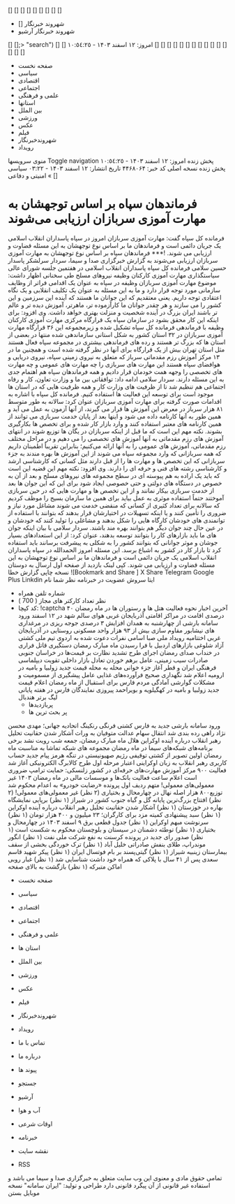 []
[] [] [] [] [] []   [] []
  * [] شهروند خبرنگار
  * شهروند خبرنگار آرشیو


[]
[];> "search")
[] []
امروز: ۱۲ اسفند ۱۴۰۳ - ١٠:٥٤:٢٥ 
[] [] [] [] [] []   []
[] [] [] [] [] []   []
[]
  * صفحه نخست
  *  سیاسی 
  *  اقتصادی 
  *  اجتماعی 
  *  علمی و فرهنگی 
  * استانها
  * بین الملل
  *  ورزشی 
  *  عکس 
  *  فیلم 
  *  شهروندخبرنگار 
  *  رویداد 


منوی سرویسها Toggle navigation 
 پخش زنده 
امروز: ۱۲ اسفند ۱۴۰۳ - ١٠:٥٤:٢٥ 
 پخش زنده 
نسخه اصلی
کد خبر: ۴۴۶۸۰۶۴ 
تاریخ انتشار: ۱۲ اسفند ۱۴۰۳ - ۰۳:۲۲ 
سیاسی » امنیتی و دفاعی
[]
#  فرماندهان سپاه بر اساس توجهشان به مهارت آموزی سربازان ارزیابی می‌شوند 
فرمانده کل سپاه گفت: مهارت آموزی سربازان امروز در سپاه پاسداران انقلاب اسلامی یک جریان دائمی است و فرماندهان ما بر اساس نوع توجهشان به این مسئله قضاوت و ارزیابی می شوند.
!*** فرماندهان سپاه بر اساس نوع توجهشان به مهارت آموزی سربازان ارزیابی می‌شوند
به گزارش خبرگزاری صدا و سیما، سردار سرلشکر پاسدار حسین سلامی فرمانده کل سپاه پاسداران انقلاب اسلامی در هفتمین جلسه شورای عالی سیاستگذاری مهارت آموزی کارکنان وظیفه نیرو‌های مسلح طی سخنانی اظهار داشت: موضوع مهارت آموزی سربازان وظیفه در سپاه به عنوان یک اقدامی فراتر از وظایف سازمانی مورد توجه قرار دارد و ما به این مسئله به عنوان یک تکلیف انقلابی و یک نگاه اعتقادی توجه داریم. یعنی معتقدیم که این جوانان ما هستند که آینده این سرزمین و این کشور را می سازند و هر چقدر جوانان ما کارآزموده تر، ماهرتر، آموزش دیده تر و عالم تر باشند ایران بزرگ در آینده شخصیت و منزلت بهتری خواهد داشت.
وی افزود: برای اینکه این کار محقق بشود در سازمان سپاه یک قرارگاه مرکزی مهارت آموزی کارکنان وظیفه با فرماندهی فرمانده کل سپاه تشکیل شده و زیرمجموعه این ۳۶ قرارگاه مهارت آموزی سربازان در ۳۲ استان کشور به شکل استانی سازماندهی شده منتها در بعضی از استان ها که بزرگ تر هستند و رده های فرماندهی بیشتری در مجموعه سپاه فعال هستند مثل استان تهران بیش از یک قرارگاه برای آنها در نظر گرفته شده است و همچنین ما در ۱۳ مرکز آموزش رزم مقدماتی سرباز که متعلق به نیروی زمینی سپاه، نیروی دریایی و هوافضای سپاه هستند این مهارت های سربازی را چه مهارت های عمومی و چه مهارت های تخصصی را وجهه همت خودمان قرار دادیم و همه فرماندهان سپاه هم اهتمام جدی به این مسئله دارند.
سردار سلامی ادامه داد: توافقاتی بین ما و وزارت تعاون، کار و رفاه اجتماعی هم تنظیم شد تا از ظرفیت های وزارت کار و همه ظرفیت هایی که در استان ها موجود است برای توسعه این فعالیت ها استفاده کنیم. فرمانده کل سپاه با اشاره به اقدامات صورت گرفته برای مهارت آموزی سربازان عنوان کرد: سالانه به طور متوسط ۸۱ هزار سرباز در معرض این آموزش ها قرار می گیرند، از آنها آزمون به عمل می آید و همین طور به آنها کارنامه داده می شود و اینها بعد از پایان خدمت سربازی می توانند از همین کارنامه های معتبر استفاده کنند و وارد بازار کار شده و برای تخصص ها بکارگیری بشوند. نکته مهم این است که ما قبل از اینکه سربازان در یگان ها توزیع شوند در انتهای آموزش های رزم مقدماتی به آنها آموزش های تخصصی را می دهیم و در مراحل مختلف رزم مقدماتی، آموزش های عمومی را به آنها ارائه می‌کنیم؛ بنابراین تقریباً اطمینان داریم که همه سربازانی که وارد مجموعه سپاه می شوند از این آموزش ها بهره مندند به جزء سربازانی که این تخصص ها و مهارت ها را از قبل دارند مثل کسانی که کارشناسی ارشد و کارشناسی رشته های فنی و حرفه ای را دارند. 
وی افزود: نکته مهم این قضیه این است که باید یک اراده به هم پیوسته ای در سطح مجموعه های نیرو‌های مسلح و بعد از آن به خصوص در دستگاه های دولتی و حتی خصوصی ایجاد شود برای این که این جوان ها بعد از خدمت سربازی بیکار نمانند و از این تخصص ها و مهارت هایی که در حین سربازی آموختند حتماً استفاده موثری به عمل بیاید برای همین ما سازمان بسیج را موظف کردیم که سالانه برای تعداد کثیری از کسانی که منقضی خدمت می شوند مشاغل مورد نیاز و ضروری را تأمین کنند و یا اینکه تسهیلات در اختیارشان قرار بدهند که بتوانند با استفاده از توانمندی های خودشان کارگاه هایی را شکل بدهند و مشاغلی را تولید کنند که خودشان و در عین حال چند جوان دیگر هم بتوانند بهره مند باشند.
سردار سلامی با بیان اینکه جوان های ما باید بازار‌های کار را بتوانند توسعه بدهند، عنوان کرد: از این استعداد‌های بسیار جوشان و موثر جوانانی که بتوانند کشور را به شکلی به پیشرفت برسانند باید استفاده کرد تا بازار کار در کشور به اشباع برسد. این مسئله امروز الحمدالله در سپاه پاسداران انقلاب اسلامی یک جریان دائمی است و فرماندهان ما بر اساس نوع توجهشان به این مسئله قضاوت و ارزیابی می شوند.
کپی لینک 
بازدید از صفحه اول
ارسال به دوستان
نسخه چاپی
گزارش خطا
 ![Bookmark and Share ]
X Share 
Telegram Google Plus Linkdin
 ایتا   سروش 
عضویت در خبرنامه
نظر شما
نام
* شماره تلفن همراه
* نظر
تعداد کارکتر های مجاز ( 700 ) 
* کد کپچا:
!captcha
آخرین اخبار
نحوه فعالیت هتل ها و رستوران ها در ماه رمضان
۴۰ درصدی اقامت در مراکز اقامتی آذربایجان غربی
هوای سالم شهد در ۱۲ اسفند
ورود سامانه بارشی از چهارشنبه به همدان
افزایش ۳ درصدی جوجه ریزی در مرغداری های نیشابور
مقاوم سازی بیش از ۹۳ هزار واحد مسکونی روستایی در آذربایجان غربی
اختتامیه رویداد ملی صبا
اسامی نفرات دعوت شده به اردوی تیم ملی کشتی آزاد
شلوغی بازارهای اردبیل با فرا رسیدن ماه مبارک رمضان
دستگیری قاتل فراری در خنداب
صدای رمضان
اجرای طرح تشدید نظارت بر قیمت‌ها در خراسان جنوبی
صادرات سیب زمینی، عامل برهم خوردن تعادل بازار داخلی
تقویت دیپلماسی فرهنگی ایران و قطر
آغاز جزء خوانی محله به محله
قیمت جدید زولبیا و بامیه در ارومیه اعلام شد
نگهداری صحیح فرآورده‌های غذایی عامل پیشگیری از مسمومیت و مشکلات گوارشی
آمادگی مردم فارس برای استقبال از ماه رمضان
اعلام قیمت جدید زولبیا و بامیه در کهگیلویه و بویراحمد
پیروزی نمایندگان فارس در هفته پایانی لیگ برتر هندبال
  * پربازدیدها
  * پر بحث ترین ها


 ورود سامانه بارشی جدید به فارس 
 کشتی فرنگی رنکینگ اتحادیه جهانی؛ مهدی محسن نژاد راهی رده بندی شد 
 انتقال سهام عدالت متوفیان به وراث 
 آشکار شدن حقانیت تحلیل رهبر انقلاب درباره آینده اوکراین 
 هلال ماه مبارک رمضان، جمعه شب رویت نشد 
 برخی برنامه‌های شبکه‌های سیما در ماه رمضان 
 مجموعه های شبکه تماشا به مناسبت ماه رمضان 
 اولین تصویر از کشتی توقیفی رژیم صهیونیستی در تنگه هرمز 
 پیام جدید حساب کاربری رهبر انقلاب به زبان اوکراینی 
 اعتبار مرحله اول طرح کالابرگ الکترونیکی آغاز شد 
 فعالیت ۹۰۰ مرکز آموزش مهارت‌های حرفه‌ای در کشور 
 زلنسکی: حمایت ترامپ ضروری است 
 اعلام ساعت فعالیت بانک‌ها و موسسات مالی در ماه رمضان ۱۴۰۳ 
 غیر معمولی‌های معمولی! 
 متهم ردیف اول پرونده «رضایت خودرو» به اعدام محکوم شد 
 توزیع۸۰۰ هزار اصله نهال در چهارمحال و بختیاری (۲ نظر) 
 غیر معمولی‌های معمولی! (۲ نظر) 
 افتتاح بزرگ‌ترین پایانه گل و گیاه جنوب کشور در شیراز (۱ نظر) 
 برپایی نمایشگاه بهاره در خوزستان (۱ نظر) 
 آشکار شدن حقانیت تحلیل رهبر انقلاب درباره آینده اوکراین (۱ نظر) 
 سبد پیشنهادی کمیته مزد برای کارگران؛ ۲۳ میلیون و ۴۰۰ هزار تومان (۱ نظر) 
 سرنوشت مبهم اوکراین (۱ نظر) 
 جدول قطعی برق ۹ اسفند ۱۴۰۳ در چهارمحال و بختیاری (۱ نظر) 
 توطئه دشمنان در سیستان و بلوچستان محکوم به شکست است (۱ نظر) 
 صدور رای جدید در پرونده کرسنت به نفع شرکت ملی نفت (۱ نظر) 
 انگور موندراپ، طلای بنفش صادراتی خلیل آباد (۱ نظر) 
 ترک خوردگی بخشی از سقف بیمارستان زینبیه شیراز (۱ نظر) 
 گیتی‌پسند بر بام فوتسال ایران (۱ نظر) 
 پیکر شهید قاسم سعدی پس از ۴۱ سال با پلاکی که همراه خود داشت شناسایی شد (۱ نظر) 
 غبار روبی اماکن متبرکه (۱ نظر) 
بازگشت به بالای صفحه
  * صفحه نخست
  *  سیاسی 
  *  اقتصادی 
  *  اجتماعی 
  *  علمی و فرهنگی 
  *  استان ها 
  *  بین الملل 
  *  ورزشی 
  *  عکس 
  *  فیلم 
  *  شهروندخبرنگار 
  *  رویداد 


  * تماس با ما
  * درباره ما
  * پیوند ها
  * جستجو
  * آرشیو
  * آب و هوا
  * اوقات شرعی
  * خبرنامه
  * نقشه سایت
  * RSS


تمامی حقوق مادی و معنوی این وب سایت متعلق به خبرگزاری صدا و سیما می باشد و استفاده غیر قانونی از آن پیگرد قانونی دارد 
طراحی و تولید: "ایران سامانه"
نسخه موبایل
بستن
